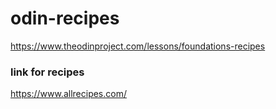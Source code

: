# odin-recipes
https://www.theodinproject.com/lessons/foundations-recipes

### link for recipes
https://www.allrecipes.com/